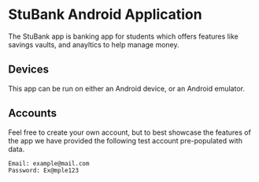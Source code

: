 # StuBank Android Application
The StuBank app is banking app for students which offers features like savings vaults, and anayltics to help manage money.

## Devices
This app can be run on either an Android device, or an Android emulator.

## Accounts
Feel free to create your own account, but to best showcase the features of the app we have provided the following test account pre-populated with data.
```
Email: example@mail.com
Password: Ex@mple123
```
